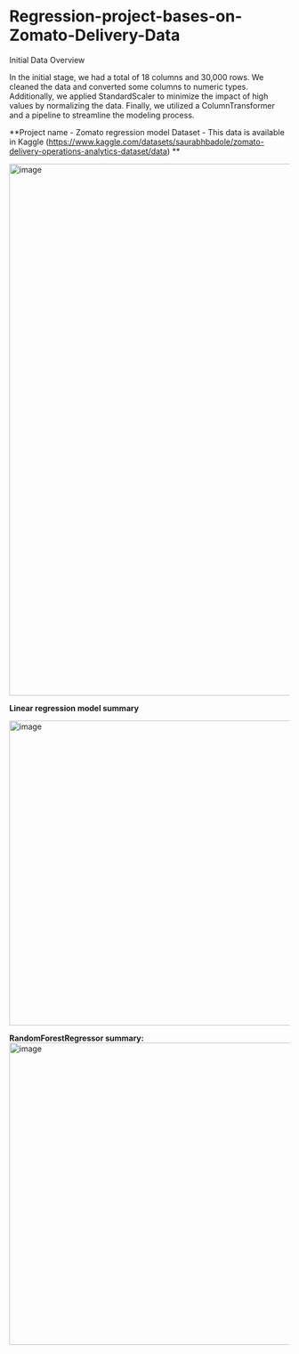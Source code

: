# Regression-project-bases-on-Zomato-Delivery-Data

Initial Data Overview

In the initial stage, we had a total of 18 columns and 30,000 rows.
We cleaned the data and converted some columns to numeric types. Additionally, we applied StandardScaler to minimize the impact of high values by normalizing the data.
 Finally, we utilized a ColumnTransformer and a pipeline to streamline the modeling process.

**Project name - Zomato regression model
Dataset - This data is available in Kaggle (https://www.kaggle.com/datasets/saurabhbadole/zomato-delivery-operations-analytics-dataset/data)
**

<img width="956" alt="image" src="https://github.com/user-attachments/assets/5964c70b-a7a5-4cf1-9ac2-8e99bc864cf8" />

**Linear regression model summary**

<img width="548" alt="image" src="https://github.com/user-attachments/assets/9718a117-d85a-4fcc-992f-8424f7349614" />

**RandomForestRegressor summary:**
<img width="543" alt="image" src="https://github.com/user-attachments/assets/df24547d-3dec-4a32-a619-3823a5ab5fa0" />



